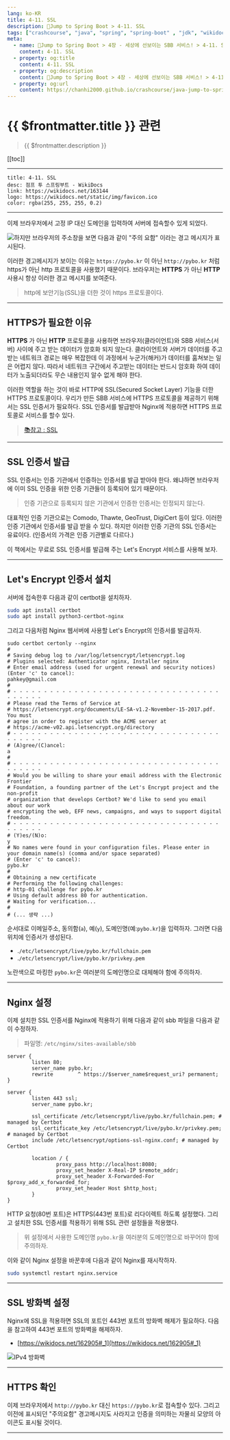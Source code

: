 ```yaml
---
lang: ko-KR
title: 4-11. SSL
description: 🍃Jump to Spring Boot > 4-11. SSL
tags: ["crashcourse", "java", "spring", "spring-boot" , "jdk", "wikidocs"]
meta:
  - name: 🍃Jump to Spring Boot > 4장 - 세상에 선보이는 SBB 서비스! > 4-11. SSL
    content: 4-11. SSL
  - property: og:title
    content: 4-11. SSL
  - property: og:description
    content: 🍃Jump to Spring Boot > 4장 - 세상에 선보이는 SBB 서비스! > 4-11. SSL
  - property: og:url
    content: https://chanhi2000.github.io/crashcourse/java-jump-to-spring-boot/04K.html
---
```


# {{ $frontmatter.title }} 관련

> {{ $frontmatter.description }}

[[toc]]

---

```card
title: 4-11. SSL
desc: 점프 투 스프링부트 - WikiDocs
link: https://wikidocs.net/163144
logo: https://wikidocs.net/static/img/favicon.ico
color: rgba(255, 255, 255, 0.2)
```

---

이제 브라우저에서 고정 IP 대신 도메인을 입력하여 서버에 접속할수 있게 되었다. 

![하지만 브라우저의 주소창을 보면 다음과 같이 "주의 요함" 이라는 경고 메시지가 표시된다.](https://wikidocs.net/images/page/163144/C_4-11_1.png)

이러한 경고메시지가 보이는 이유는 `https://pybo.kr` 이 아닌 `http://pybo.kr` 처럼 https가 아닌 http 프로토콜을 사용했기 때문이다. 브라우저는 __HTTPS__ 가 아닌 __HTTP__ 사용시 항상 이러한 경고 메시지를 보여준다.

> http에 보안기능(SSL)을 더한 것이 https 프로토콜이다.

---

## HTTPS가 필요한 이유

__HTTPS__ 가 아닌 __HTTP__ 프로토콜을 사용하면 브라우저(클라이언트)와 SBB 서비스(서버) 사이에 주고 받는 데이터가 암호화 되지 않는다. 클라이언트와 서버가 데이터를 주고 받는 네트워크 경로는 매우 복잡한데 이 과정에서 누군가(해커)가 데이터를 훔쳐보는 일은 어렵지 않다. 따라서 네트워크 구간에서 주고받는 데이터는 반드시 암호화 하여 데이터가 노출되더라도 무슨 내용인지 알수 없게 해야 한다.

이러한 역할을 하는 것이 바로 HTTP에 SSL(Secured Socket Layer) 기능을 더한 HTTPS 프로토콜이다. 우리가 만든 SBB 서비스에 HTTPS 프로토콜을 제공하기 위해서는 SSL 인증서가 필요하다. SSL 인증서를 발급받아 Nginx에 적용하면 HTTPS 프로토콜로 서비스를 할수 있다.

> [📚참고 : SSL](https://wikidocs.net/125373)

---

## SSL 인증서 발급

SSL 인증서는 인증 기관에서 인증하는 인증서를 발급 받아야 한다. 왜냐하면 브라우저에 이미 SSL 인증을 위한 인증 기관들이 등록되어 있기 때문이다.

> 인증 기관으로 등록되지 않은 기관에서 인증한 인증서는 인정되지 않는다.

대표적인 인증 기관으로는 Comodo, Thawte, GeoTrust, DigiCert 등이 있다. 이러한 인증 기관에서 인증서를 발급 받을 수 있다. 하지만 이러한 인증 기관의 SSL 인증서는 유료이다. (인증서의 가격은 인증 기관별로 다르다.)

이 책에서는 무료로 SSL 인증서를 발급해 주는 Let's Encrypt 서비스를 사용해 보자.

---

## Let's Encrypt 인증서 설치

서버에 접속한후 다음과 같이 certbot을 설치하자.

```sh
sudo apt install certbot
sudo apt install python3-certbot-nginx
```

그리고 다음처럼 Nginx 웹서버에 사용할 Let's Encrypt의 인증서를 발급하자.

```sh{1,6,15,27}
sudo certbot certonly --nginx
#
# Saving debug log to /var/log/letsencrypt/letsencrypt.log
# Plugins selected: Authenticator nginx, Installer nginx
# Enter email address (used for urgent renewal and security notices) (Enter 'c' to cancel): 
pahkey@gmail.com
#
# - - - - - - - - - - - - - - - - - - - - - - - - - - - - - - - - - - - - - - - -
# Please read the Terms of Service at
# https://letsencrypt.org/documents/LE-SA-v1.2-November-15-2017.pdf. You must
# agree in order to register with the ACME server at
# https://acme-v02.api.letsencrypt.org/directory
# - - - - - - - - - - - - - - - - - - - - - - - - - - - - - - - - - - - - - - - -
# (A)gree/(C)ancel: 
a
#
# - - - - - - - - - - - - - - - - - - - - - - - - - - - - - - - - - - - - - - - -
# Would you be willing to share your email address with the Electronic Frontier
# Foundation, a founding partner of the Let's Encrypt project and the non-profit
# organization that develops Certbot? We'd like to send you email about our work
# encrypting the web, EFF news, campaigns, and ways to support digital freedom.
# - - - - - - - - - - - - - - - - - - - - - - - - - - - - - - - - - - - - - - - -
# (Y)es/(N)o: 
y
# No names were found in your configuration files. Please enter in your domain name(s) (comma and/or space separated)  
# (Enter 'c' to cancel): 
pybo.kr
#
# Obtaining a new certificate
# Performing the following challenges:
# http-01 challenge for pybo.kr
# Using default address 80 for authentication.
# Waiting for verification...
#
# (... 생략 ...)
```

순서대로 이메일주소, 동의함(`a`), 예(`y`), 도메인명(예:`pybo.kr`)을 입력하자. 그러면 다음 위치에 인증서가 생성된다.


- .<FontIcon icon="iconfont icon-folder"/>`/etc/letsencrypt/live/pybo.kr/`<FontIcon icon="iconfont icon-file"/>`fullchain.pem`
- .<FontIcon icon="iconfont icon-folder"/>`/etc/letsencrypt/live/pybo.kr/`<FontIcon icon="iconfont icon-file"/>`privkey.pem`

노란색으로 마킹한 `pybo.kr`은 여러분의 도메인명으로 대체해야 함에 주의하자.

---

## Nginx 설정

이제 설치한 SSL 인증서를 Nginx에 적용하기 위해 다음과 같이 sbb 파일을 다음과 같이 수정하자.

> 파일명: <FontIcon icon="iconfont icon-folder"/>`/etc/nginx/sites-available/`<FontIcon icon="iconfont icon-file"/>`sbb`

```{1-4,8,11-13}
server {
        listen 80;
        server_name pybo.kr;
        rewrite        ^ https://$server_name$request_uri? permanent;
}

server {
        listen 443 ssl;
        server_name pybo.kr;

        ssl_certificate /etc/letsencrypt/live/pybo.kr/fullchain.pem; # managed by Certbot
        ssl_certificate_key /etc/letsencrypt/live/pybo.kr/privkey.pem; # managed by Certbot
        include /etc/letsencrypt/options-ssl-nginx.conf; # managed by Certbot

        location / {
                proxy_pass http://localhost:8080;
                proxy_set_header X-Real-IP $remote_addr;
                proxy_set_header X-Forwarded-For $proxy_add_x_forwarded_for;
                proxy_set_header Host $http_host;
        }
}
```

HTTP 요청(80번 포트)은 HTTPS(443번 포트)로 리다이렉트 하도록 설정했다. 그리고 설치한 SSL 인증서를 적용하기 위해 SSL 관련 설정들을 적용했다.

> 위 설정에서 사용한 도메인명 `pybo.kr`을 여러분의 도메인명으로 바꾸어야 함에 주의하자.

이와 같이 Nginx 설정을 바꾼후에 다음과 같이 Nginx를 재시작하자.

```sh
sudo systemctl restart nginx.service
```

---

## SSL 방화벽 설정

Nginx에 SSL을 적용하면 SSL의 포트인 443번 포트의 방화벽 해제가 필요하다. 다음을 참고하여 443번 포트의 방화벽을 해제하자.

- [https://wikidocs.net/162905#_1](https://wikidocs.net/162905#_1)

![IPv4 방화벽](https://wikidocs.net/images/page/164372/C_4-16_2.png)

---

## HTTPS 확인 

이제 브라우저에서 `http://pybo.kr` 대신 `https://pybo.kr`로 접속할수 있다. 그리고 이전에 표시되던 "주의요함" 경고메시지도 사라지고 인증을 의미하는 자물쇠 모양의 아이콘도 표시될 것이다.

---

<TagLinks />